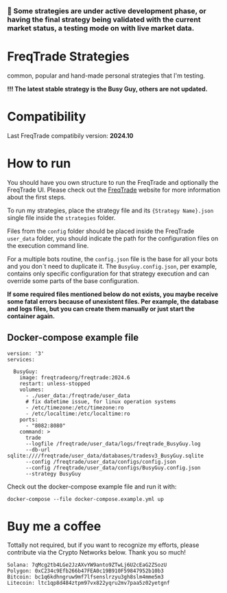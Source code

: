 ### 🏁 Some strategies are under active development phase, or having the final strategy being validated with the current market status, a testing mode on with live market data.

# FreqTrade Strategies
common, popular and hand-made personal strategies that I'm testing.

**!!! The latest stable strategy is the Busy Guy, others are not updated.**

# Compatibility

Last FreqTrade compatibily version: **2024.10**

# How to run

You should have you own structure to run the FreqTrade and optionally the FreqTrade UI. Please check out the [FreqTrade](https://freqtrade.io/) website for more information about the first steps.

To run my strategies, place the strategy file and its `{Strategy Name}.json` single file inside the `strategies` folder.

Files from the `config` folder should be placed inside the FreqTrade `user_data` folder, you should indicate the path for the configuration files on the execution command line.

For a multiple bots routine, the `config.json` file is the base for all your bots and you don´t need to duplicate it. The `BusyGuy.config.json`, per example, contains only specific configuration for that strategy execution and can override some parts of the base configuration.

**If some required files mentioned below do not exists, you maybe receive some fatal errors because of unexistent files. 
Per example, the database and logs files, but you can create them manually or just start the container again.**

## Docker-compose example file

```
version: '3'
services:
    
  BusyGuy:
    image: freqtradeorg/freqtrade:2024.6
    restart: unless-stopped
    volumes:
      - ./user_data:/freqtrade/user_data
      # fix datetime issue, for linux operation systems
      - /etc/timezone:/etc/timezone:ro
      - /etc/localtime:/etc/localtime:ro
    ports:
      - "8082:8080"
    command: >
      trade
      --logfile /freqtrade/user_data/logs/freqtrade_BusyGuy.log
      --db-url sqlite:////freqtrade/user_data/databases/tradesv3_BusyGuy.sqlite
      --config /freqtrade/user_data/configs/config.json
      --config /freqtrade/user_data/configs/BusyGuy.config.json
      --strategy BusyGuy
```

Check out the docker-compose example file and run it with:

`docker-compose --file docker-compose.example.yml up`


# Buy me a coffee

Tottally not required, but if you want to recognize my efforts, please contribute via the Crypto Networks below. Thank you so much!

```
Solana: 7qMcg2tb4LGe2JzAXvYW9anto9ZTwLj6U2cEaG2ZSozU
Polygon: 0xC234c9Efb266b47FEA0c19B910F59847952b10b3
Bitcoin: bc1q6kdhngruw9mf7lfsenslrzyu3gh8slm4mme5m3
Litecoin: ltc1qp8d484ztpm97vx822yqru2mv7paa5z02yetgnf
```
